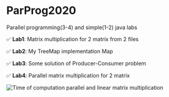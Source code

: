 # ParProg2020
Parallel programming(3-4) and simple(1-2) java labs

:white_check_mark: **Lab1**: Matrix multiplication for 2 matrix from 2 files

:white_check_mark: **Lab2**: My TreeMap implementation Map

:white_check_mark: **Lab3**: Some solution of Producer-Consumer problem

:white_check_mark: **Lab4**: Parallel matrix multiplication for 2 matrix

![Time of computation parallel and linear matrix multiplication](https://github.com/obitkin/ParProg2020/blob/master/TimeOfComputation.png)
